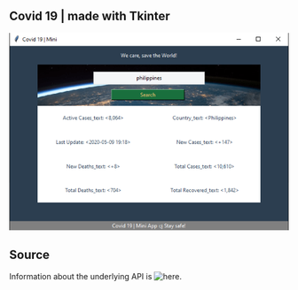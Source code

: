 ## Covid 19 | <Mini app> made with Tkinter

![App](images/app_picture.png)

## Source

Information about the underlying API is ![here](https://www.worldometers.info/coronavirus/#countries). 

